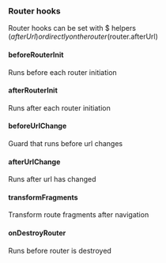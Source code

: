 <script>
    import Example from '#cmp/Example.svelte'
</script>

### Router hooks
Router hooks can be set with $ helpers ($afterUrl) or directly on the router ($router.afterUrl)


#### beforeRouterInit
Runs before each router initiation

#### afterRouterInit
Runs after each router initiation

#### beforeUrlChange
Guard that runs before url changes
<Example path="../example" title="Hooks"/>

#### afterUrlChange
Runs after url has changed

#### transformFragments
Transform route fragments after navigation

#### onDestroyRouter
Runs before router is destroyed
